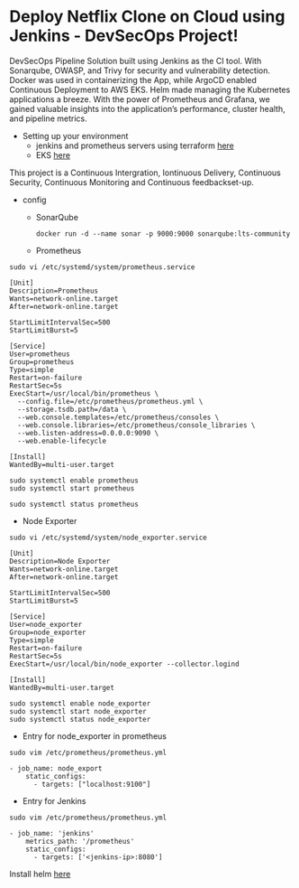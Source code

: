 # Deploy Netflix Clone on Cloud using Jenkins - DevSecOps Project!



DevSecOps Pipeline Solution built using Jenkins as the CI tool. With Sonarqube, OWASP, and Trivy for security and vulnerability detection. Docker was used in containerizing the App, while ArgoCD enabled Continuous Deployment to AWS EKS. Helm made managing the Kubernetes applications a breeze. With the power of Prometheus and Grafana, we gained valuable insights into the application’s performance, cluster health, and pipeline metrics.

- Setting up your environment
  - jenkins and prometheus servers using terraform [here](https://github.com/rnfor-pro/monitoring-logging/blob/main/README.md)
  - EKS [here](https://github.com/rnfor-pro/monitoring-logging/blob/main/kube-EKS/README.md)


This project is a Continuous Intergration, Iontinuous Delivery, Continuous Security, Continuous Monitoring and Continuous feedbackset-up. 

- config
  - SonarQube

    ```docker run -d --name sonar -p 9000:9000 sonarqube:lts-community```
  - Prometheus
``` 
sudo vi /etc/systemd/system/prometheus.service

[Unit]
Description=Prometheus
Wants=network-online.target
After=network-online.target

StartLimitIntervalSec=500
StartLimitBurst=5

[Service]
User=prometheus
Group=prometheus
Type=simple
Restart=on-failure
RestartSec=5s
ExecStart=/usr/local/bin/prometheus \
  --config.file=/etc/prometheus/prometheus.yml \
  --storage.tsdb.path=/data \
  --web.console.templates=/etc/prometheus/consoles \
  --web.console.libraries=/etc/prometheus/console_libraries \
  --web.listen-address=0.0.0.0:9090 \
  --web.enable-lifecycle

[Install]
WantedBy=multi-user.target
``` 

```
sudo systemctl enable prometheus
sudo systemctl start prometheus

sudo systemctl status prometheus
```

- Node Exporter

```
sudo vi /etc/systemd/system/node_exporter.service

[Unit]
Description=Node Exporter
Wants=network-online.target
After=network-online.target

StartLimitIntervalSec=500
StartLimitBurst=5

[Service]
User=node_exporter
Group=node_exporter
Type=simple
Restart=on-failure
RestartSec=5s
ExecStart=/usr/local/bin/node_exporter --collector.logind

[Install]
WantedBy=multi-user.target
```

```
sudo systemctl enable node_exporter
sudo systemctl start node_exporter
sudo systemctl status node_exporter
```

- Entry for node_exporter in prometheus

```
sudo vim /etc/prometheus/prometheus.yml
```

```
- job_name: node_export
    static_configs:
      - targets: ["localhost:9100"]
```

- Entry for Jenkins
```
sudo vim /etc/prometheus/prometheus.yml
```  

```
- job_name: 'jenkins'
    metrics_path: '/prometheus'
    static_configs:
      - targets: ['<jenkins-ip>:8080']
``` 

Install helm [here](https://helm.sh/docs/intro/install/)






